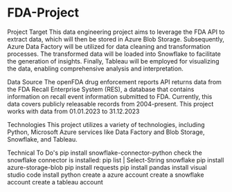 # FDA-Project
Project Target
This data engineering project aims to leverage the FDA API to extract data, which will then be stored in Azure Blob Storage. Subsequently, Azure Data Factory will be utilized for data cleaning and transformation processes. The transformed data will be loaded into Snowflake to facilitate the generation of insights. Finally, Tableau will be employed for visualizing the data, enabling comprehensive analysis and interpretation.

Data Source
The openFDA drug enforcement reports API returns data from the FDA Recall Enterprise System (RES), a database that contains information on recall event information submitted to FDA. Currently, this data covers publicly releasable records from 2004-present. This project works with data from 01.01.2023 to 31.12.2023

Technologies
This project utilizes a variety of technologies, including Python, Microsoft Azure services like Data Factory and Blob Storage, Snowflake, and Tableau.

Technical To Do's
pip install snowflake-connector-python
check the snowflake connector is installed: pip list | Select-String snowflake
pip install azure-storage-blob
pip install requests
pip install pandas
install visual studio code
install python
create a azure account 
create a snowflake account
create a tableau account


